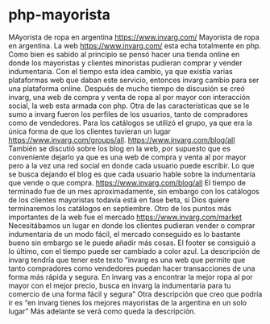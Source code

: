 # php-mayorista
MAyorista de ropa en argentina https://www.invarg.com/
Mayorista de ropa en argentina. La web https://www.invarg.com/ esta echa totalmente en php. Como bien es sabido al principio se pensó hacer una tienda online en donde los mayoristas y clientes minoristas pudieran comprar y vender indumentaria. 
Con el tiempo esta idea cambio, ya que existía varias plataformas web que daban este servicio, entonces invarg cambio para ser una plataforma online.
Después de mucho tiempo de discusión se creó invarg, una web de compra y venta de ropa al por mayor con interacción social, la web esta armada con php.
Otra de las características que se le sumo a invarg fueron los perfiles de los usuarios, tanto de compradores como de vendedores.  Para los catálogos se utilizó el grupo, ya que era la única forma de que los clientes tuvieran un lugar https://www.invarg.com/groups/all.
https://www.invarg.com/blog/all
También se discutió sobre los blog en la web, por supuesto que es conveniente dejarlo ya que es una web de compra y venta al por mayor pero a la vez una red social en donde cada usuario puede escribir.
Lo que se busca dejando el blog es que cada usuario hable sobre la indumentaria que vende o que compra. https://www.invarg.com/blog/all
El tiempo de terminado fue de un mes aproximadamente, sin embargo con los catálogos de los clientes mayoristas todavía está en fase beta, si Dios quiere terminaremos los catálogos en septiembre.
Otro de los puntos más importantes de la web fue el mercado https://www.invarg.com/market
Necesitábamos un lugar en donde los clientes pudieran vender o comprar indumentaria de un modo fácil, el mercado conseguido es lo bastante bueno sin embargo se le puede añadir más cosas. 
El footer se consiguió a lo último, con el tiempo puede ser cambiado a color azul.
La descripción de invarg tendría que tener este texto “invarg es una web que permite que tanto compradores como vendedores puedan hacer transacciones de una forma más rápida y segura. En invarg vas a encontrar la mejor ropa al por mayor con el mejor precio, busca en invarg la indumentaria para tu comercio de una forma fácil y segura”
Otra descripción que creo que podría ir es “en invarg tienes los mejores mayoristas de la argentina en un solo lugar”
Más adelante se verá como queda la descripción.

